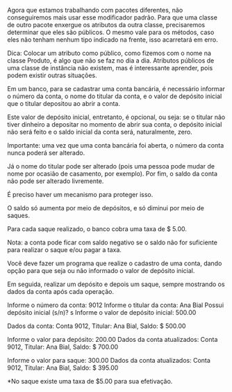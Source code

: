 Agora que estamos trabalhando com pacotes diferentes, não conseguiremos mais usar esse modificador padrão. 
Para que uma classe de outro pacote enxergue os atributos da outra classe, precisaremos determinar que eles são públicos. 
O mesmo vale para os métodos, caso eles não tenham nenhum tipo indicado na frente, isso acarretará em erro.

Dica: 
Colocar um atributo como público, como fizemos com o nome na classe Produto, é algo que não se faz no dia a dia. 
Atributos públicos de uma classe de instância não existem, mas é interessante aprender, pois podem existir outras situações.

Em um banco, para se cadastrar uma conta bancária, é necessário informar o número da conta, o nome do titular da conta, e o valor de depósito inicial que o titular depositou ao abrir a conta. 

Este valor de depósito inicial, entretanto, é opcional, ou seja: se o titular não tiver dinheiro a depositar no momento de abrir sua conta, o depósito inicial não será feito e o saldo inicial da conta será, naturalmente, zero.

Importante: uma vez que uma conta bancária foi aberta, o número da conta nunca poderá ser alterado. 

Já o nome do titular pode ser alterado (pois uma pessoa pode mudar de nome por ocasião de casamento, por exemplo).
Por fim, o saldo da conta não pode ser alterado livremente. 

É preciso haver um mecanismo para proteger isso. 

O saldo só aumenta por meio de depósitos, e só diminui por meio de saques. 

Para cada saque realizado, o banco cobra uma taxa de $ 5.00. 

Nota: a conta pode ficar com saldo negativo se o saldo não for suficiente para realizar o saque e/ou pagar a taxa.

Você deve fazer um programa que realize o cadastro de uma conta, dando opção para que seja ou não informado o valor de depósito inicial. 

Em seguida, realizar um depósito e depois um saque, sempre mostrando os dados da conta após cada operação.

Informe o número da conta: 9012
Informe o titular da conta: Ana Bial
Possui depósito inicial (s/n)? s
Informe o valor de depósito inicial: 500.00

Dados da conta:
Conta 9012, Titular: Ana Bial, Saldo: $ 500.00

Informe o valor para depósito: 200.00
Dados da conta atualizados:
Conta 9012, Titular: Ana Bial, Saldo: $ 700.00

Informe o valor para saque: 300.00
Dados da conta atualizados:
Conta 9012, Titular: Ana Bial, Saldo: $ 395.00

*No saque existe uma taxa de $5.00 para sua efetivação.


